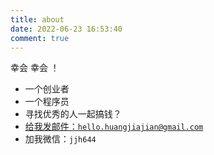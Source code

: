 ```yaml
---
title: about
date: 2022-06-23 16:53:40
comment: true
---
```


幸会 幸会 ！
- 一个创业者
- 一个程序员
- 寻找优秀的人一起搞钱？
- <a href = "mailto: hello.huangjiajian@gmail.com">给我发邮件：`hello.huangjiajian@gmail.com`</a>
- 加我微信：`jjh644`